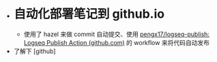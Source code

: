 - # 自动化部署笔记到 github.io
	- 使用了 hazel 来做 commit 自动提交、使用 [pengx17/logseq-publish: Logseq Publish Action (github.com)](https://github.com/pengx17/logseq-publish) 的 workflow 来将代码自动发布
- 了解下 [github]